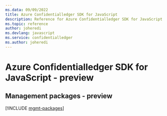 ```yaml
---
ms.data: 09/09/2022
title: Azure Confidentialledger SDK for JavaScript
description: Reference for Azure Confidentialledger SDK for JavaScript
ms.topic: reference
author: joheredi
ms.devlang: javascript
ms.service: confidentialledger
ms.author: joheredi
---
```

# Azure Confidentialledger SDK for JavaScript - preview

## Management packages - preview
[!INCLUDE [mgmt-packages](confidentialledger-mgmt-index.md)]

